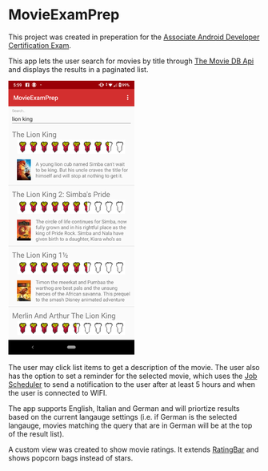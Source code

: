 # MovieExamPrep

This project was created in preperation for the [Associate Android Developer Certification Exam](
https://developers.google.com/training/certification/associate-android-developer/).

This app lets the user search for movies by title through [The Movie DB Api](https://api.themoviedb.org) and displays the results in a paginated list. 

<img src="./app/src/main/res/drawable/movieexamprepscreenshot.png" width="50%" height="50%">

The user may click list items to get a description of the movie. The user also has the option to set a reminder for the selected movie, which uses the [Job Scheduler](https://developer.android.com/reference/android/app/job/JobScheduler) to send a notification to the user after at least 5 hours and when the user is connected to WIFI. 

The app supports English, Italian and German and will priortize results based on the current langauge settings (i.e. if German is the selected langauge, movies matching the query that are in German will be at the top of the result list).

A custom view was created to show movie ratings. It extends [RatingBar](https://developer.android.com/reference/android/widget/RatingBar) and shows popcorn bags instead of stars.
